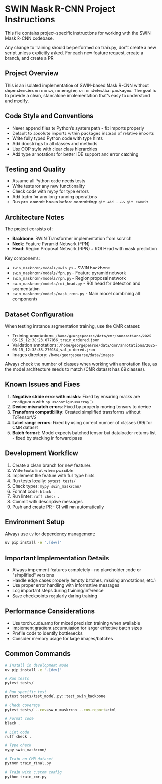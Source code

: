 # SWIN Mask R-CNN Project Instructions

This file contains project-specific instructions for working with the SWIN Mask R-CNN codebase.

Any change to training should be performed on train.py, don't create a new script unless explicitly asked.
For each new feature request, create a branch, and create a PR.

## Project Overview

This is an isolated implementation of SWIN-based Mask R-CNN without dependencies on mmcv, mmengine, or mmdetection packages. The goal is to provide a clean, standalone implementation that's easy to understand and modify.

## Code Style and Conventions

- Never append files to Python's system path - fix imports properly
- Default to absolute imports within packages instead of relative imports  
- Write fully typed Python code with type hints
- Add docstrings to all classes and methods
- Use OOP style with clear class hierarchies
- Add type annotations for better IDE support and error catching

## Testing and Quality

- Assume all Python code needs tests
- Write tests for any new functionality
- Check code with mypy for type errors
- Add tqdm for any long-running operations
- Run pre-commit hooks before committing: `git add . && git commit`

## Architecture Notes

The project consists of:
- **Backbone**: SWIN Transformer implementation from scratch
- **Neck**: Feature Pyramid Network (FPN) 
- **Head**: Region Proposal Network (RPN) + ROI Head with mask prediction

Key components:
- `swin_maskrcnn/models/swin.py` - SWIN backbone
- `swin_maskrcnn/models/fpn.py` - Feature pyramid network
- `swin_maskrcnn/models/rpn.py` - Region proposal network
- `swin_maskrcnn/models/roi_head.py` - ROI head for detection and segmentation
- `swin_maskrcnn/models/mask_rcnn.py` - Main model combining all components

## Dataset Configuration

When testing instance segmentation training, use the CMR dataset:

- Training annotations: `/home/georgepearse/data/cmr/annotations/2025-05-15_12:38:23.077836_train_ordered.json`
- Validation annotations: `/home/georgepearse/data/cmr/annotations/2025-05-15_12:38:38.270134_val_ordered.json`  
- Images directory: `/home/georgepearse/data/images`

Always check the number of classes when working with annotation files, as the model architecture needs to match (CMR dataset has 69 classes).

## Known Issues and Fixes

1. **Negative stride error with masks**: Fixed by ensuring masks are contiguous with `np.ascontiguousarray()`
2. **Device mismatch errors**: Fixed by properly moving tensors to device
3. **Transform compatibility**: Created simplified transforms without ToTensorV2 
4. **Label range errors**: Fixed by using correct number of classes (69) for CMR dataset
5. **Batch format**: Model expects batched tensor but dataloader returns list - fixed by stacking in forward pass

## Development Workflow

1. Create a clean branch for new features
2. Write tests first when possible
3. Implement the feature with full type hints
4. Run tests locally: `pytest tests/`
5. Check types: `mypy swin_maskrcnn/`
6. Format code: `black .`
7. Run linter: `ruff check .`
8. Commit with descriptive messages
9. Push and create PR - CI will run automatically

## Environment Setup

Always use `uv` for dependency management:

```bash
uv pip install -e ".[dev]"
```

## Important Implementation Details

- Always implement features completely - no placeholder code or "simplified" versions
- Handle edge cases properly (empty batches, missing annotations, etc.)
- Use proper error handling with informative messages
- Log important steps during training/inference
- Save checkpoints regularly during training

## Performance Considerations

- Use torch.cuda.amp for mixed precision training when available
- Implement gradient accumulation for larger effective batch sizes
- Profile code to identify bottlenecks
- Consider memory usage for large images/batches

## Common Commands

```bash
# Install in development mode
uv pip install -e ".[dev]"

# Run tests
pytest tests/

# Run specific test
pytest tests/test_model.py::test_swin_backbone

# Check coverage
pytest tests/ --cov=swin_maskrcnn --cov-report=html

# Format code
black .

# Lint code
ruff check .

# Type check
mypy swin_maskrcnn/

# Train on CMR dataset
python train_final.py

# Train with custom config
python train_cmr.py
```
